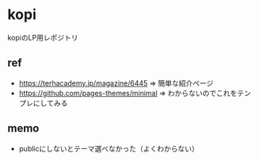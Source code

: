 # kopi

kopiのLP用レポジトリ

## ref

- https://terhacademy.jp/magazine/6445 => 簡単な紹介ページ
- https://github.com/pages-themes/minimal => わからないのでこれをテンプレにしてみる

## memo

- publicにしないとテーマ選べなかった（よくわからない）
